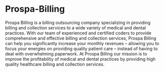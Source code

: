 # Prospa-Billing
Prospa Billing is a billing outsourcing company specializing in providing billing and collection services to a wide variety of medical and dental practices.  With our team of experienced and certified coders to provide comprehensive and effective billing and collection services, Prospa Billing can help you significantly increase your monthly revenues – allowing you to focus your energies on providing quality patient care – instead of having to deal with overwhelming paperwork.  At Prospa Billing our mission is to improve the profitability of medical and dental practices by providing high quality healthcare billing and collection services.
